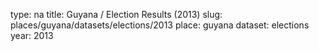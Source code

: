 type: na
title: Guyana / Election Results (2013)
slug: places/guyana/datasets/elections/2013
place: guyana
dataset: elections
year: 2013
